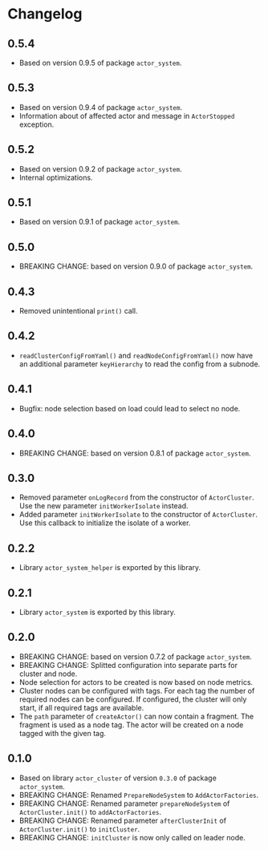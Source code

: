 # Changelog

## 0.5.4

- Based on version 0.9.5 of package `actor_system`.

## 0.5.3

- Based on version 0.9.4 of package `actor_system`.
- Information about of affected actor and message in `ActorStopped` exception.


## 0.5.2

- Based on version 0.9.2 of package `actor_system`.
- Internal optimizations.

## 0.5.1

- Based on version 0.9.1 of package `actor_system`.

## 0.5.0

- BREAKING CHANGE: based on version 0.9.0 of package `actor_system`.

## 0.4.3

- Removed unintentional ```print()``` call.

## 0.4.2

- `readClusterConfigFromYaml()` and `readNodeConfigFromYaml()` now have an additional parameter `keyHierarchy` to read the config from a subnode.

## 0.4.1

- Bugfix: node selection based on load could lead to select no node.

## 0.4.0

- BREAKING CHANGE: based on version 0.8.1 of package `actor_system`.

## 0.3.0

- Removed parameter `onLogRecord` from the constructor of `ActorCluster`. Use the new parameter `initWorkerIsolate` instead.
- Added parameter `initWorkerIsolate` to the constructor of `ActorCluster`. Use this callback to initialize the isolate of a worker.

## 0.2.2

- Library `actor_system_helper` is exported by this library.

## 0.2.1

- Library `actor_system` is exported by this library.

## 0.2.0

- BREAKING CHANGE: based on version 0.7.2 of package `actor_system`.
- BREAKING CHANGE: Splitted configuration into separate parts for cluster and node.
- Node selection for actors to be created is now based on node metrics.
- Cluster nodes can be configured with tags. For each tag the number of required nodes can be configured. If configured, the cluster will only start, if all required tags are available.
- The `path` parameter of `createActor()` can now contain a fragment. The fragment is used as a node tag. The actor will be created on a node tagged with the given tag.

## 0.1.0

- Based on library `actor_cluster` of version `0.3.0` of package `actor_system`.
- BREAKING CHANGE: Renamed `PrepareNodeSystem` to `AddActorFactories`.
- BREAKING CHANGE: Renamed parameter `prepareNodeSystem` of `ActorCluster.init()` to `addActorFactories`.
- BREAKING CHANGE: Renamed parameter `afterClusterInit` of `ActorCluster.init()` to `initCluster`.
- BREAKING CHANGE: `initCluster` is now only called on leader node.
